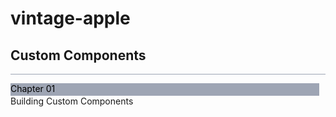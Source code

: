 # vintage-apple

## Custom Components

<span style="border-bottom:1px solid #9ea5b4;display:block;font-size:16px;"><div style="background-color:#9ea5b4;color:black;border-bottom:3px solid #9ea5b4;margin-right:.75em;"> Chapter 01 </div>Building Custom Components</span>

